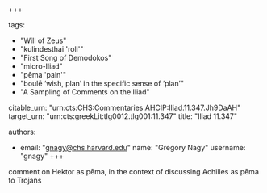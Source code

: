 +++

tags:
- "Will of Zeus"
- "kulindesthai &#39;roll&#39;"
- "First Song of Demodokos"
- "micro-Iliad"
- "pēma &#39;pain&#39;"
- "boulē ‘wish, plan’ in the specific sense of ‘plan’"
- "A Sampling of Comments on the Iliad"

citable_urn: "urn:cts:CHS:Commentaries.AHCIP:Iliad.11.347.Jh9DaAH"
target_urn: "urn:cts:greekLit:tlg0012.tlg001:11.347"
title: "Iliad 11.347"

authors:
- email: "gnagy@chs.harvard.edu"
  name: "Gregory Nagy"
  username: "gnagy"
+++

<p>comment on Hektor as pēma, in the context of discussing Achilles as pēma to Trojans</p>